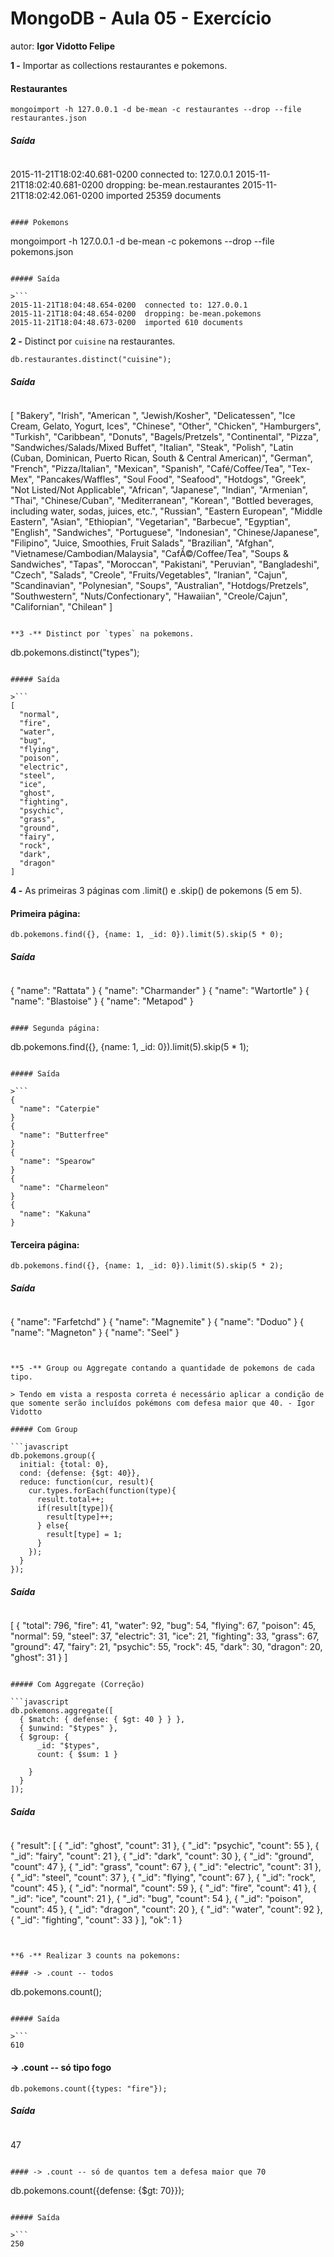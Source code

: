 # MongoDB - Aula 05 - Exercício
autor: **Igor Vidotto Felipe**

**1 -** Importar as collections restaurantes e pokemons.

#### Restaurantes
```
mongoimport -h 127.0.0.1 -d be-mean -c restaurantes --drop --file restaurantes.json
```

##### Saída

>```
2015-11-21T18:02:40.681-0200  connected to: 127.0.0.1
2015-11-21T18:02:40.681-0200  dropping: be-mean.restaurantes
2015-11-21T18:02:42.061-0200  imported 25359 documents
```

#### Pokemons

```
mongoimport -h 127.0.0.1 -d be-mean -c pokemons --drop --file pokemons.json
```

##### Saída

>```
2015-11-21T18:04:48.654-0200  connected to: 127.0.0.1
2015-11-21T18:04:48.654-0200  dropping: be-mean.pokemons
2015-11-21T18:04:48.673-0200  imported 610 documents
```


**2 -** Distinct por `cuisine` na restaurantes.

```
db.restaurantes.distinct("cuisine");
```

##### Saída

>```
[
  "Bakery",
  "Irish",
  "American ",
  "Jewish/Kosher",
  "Delicatessen",
  "Ice Cream, Gelato, Yogurt, Ices",
  "Chinese",
  "Other",
  "Chicken",
  "Hamburgers",
  "Turkish",
  "Caribbean",
  "Donuts",
  "Bagels/Pretzels",
  "Continental",
  "Pizza",
  "Sandwiches/Salads/Mixed Buffet",
  "Italian",
  "Steak",
  "Polish",
  "Latin (Cuban, Dominican, Puerto Rican, South & Central American)",
  "German",
  "French",
  "Pizza/Italian",
  "Mexican",
  "Spanish",
  "Café/Coffee/Tea",
  "Tex-Mex",
  "Pancakes/Waffles",
  "Soul Food",
  "Seafood",
  "Hotdogs",
  "Greek",
  "Not Listed/Not Applicable",
  "African",
  "Japanese",
  "Indian",
  "Armenian",
  "Thai",
  "Chinese/Cuban",
  "Mediterranean",
  "Korean",
  "Bottled beverages, including water, sodas, juices, etc.",
  "Russian",
  "Eastern European",
  "Middle Eastern",
  "Asian",
  "Ethiopian",
  "Vegetarian",
  "Barbecue",
  "Egyptian",
  "English",
  "Sandwiches",
  "Portuguese",
  "Indonesian",
  "Chinese/Japanese",
  "Filipino",
  "Juice, Smoothies, Fruit Salads",
  "Brazilian",
  "Afghan",
  "Vietnamese/Cambodian/Malaysia",
  "CafÃ©/Coffee/Tea",
  "Soups & Sandwiches",
  "Tapas",
  "Moroccan",
  "Pakistani",
  "Peruvian",
  "Bangladeshi",
  "Czech",
  "Salads",
  "Creole",
  "Fruits/Vegetables",
  "Iranian",
  "Cajun",
  "Scandinavian",
  "Polynesian",
  "Soups",
  "Australian",
  "Hotdogs/Pretzels",
  "Southwestern",
  "Nuts/Confectionary",
  "Hawaiian",
  "Creole/Cajun",
  "Californian",
  "Chilean"
]
```

**3 -** Distinct por `types` na pokemons.

```
db.pokemons.distinct("types");
```

##### Saída

>```
[
  "normal",
  "fire",
  "water",
  "bug",
  "flying",
  "poison",
  "electric",
  "steel",
  "ice",
  "ghost",
  "fighting",
  "psychic",
  "grass",
  "ground",
  "fairy",
  "rock",
  "dark",
  "dragon"
]
```

**4 -** As primeiras 3 páginas com .limit() e .skip() de pokemons (5 em 5).

#### Primeira página:
```
db.pokemons.find({}, {name: 1, _id: 0}).limit(5).skip(5 * 0);
```

##### Saída

>```
{
  "name": "Rattata"
}
{
  "name": "Charmander"
}
{
  "name": "Wartortle"
}
{
  "name": "Blastoise"
}
{
  "name": "Metapod"
}
```

#### Segunda página:
```
db.pokemons.find({}, {name: 1, _id: 0}).limit(5).skip(5 * 1);
```

##### Saída

>```
{
  "name": "Caterpie"
}
{
  "name": "Butterfree"
}
{
  "name": "Spearow"
}
{
  "name": "Charmeleon"
}
{
  "name": "Kakuna"
}
```

#### Terceira página:
```
db.pokemons.find({}, {name: 1, _id: 0}).limit(5).skip(5 * 2);
```

##### Saída

>```
{
  "name": "Farfetchd"
}
{
  "name": "Magnemite"
}
{
  "name": "Doduo"
}
{
  "name": "Magneton"
}
{
  "name": "Seel"
}
```


**5 -** Group ou Aggregate contando a quantidade de pokemons de cada tipo.

> Tendo em vista a resposta correta é necessário aplicar a condição de que somente serão incluídos pokémons com defesa maior que 40. - Igor Vidotto

##### Com Group

```javascript
db.pokemons.group({
  initial: {total: 0},
  cond: {defense: {$gt: 40}},
  reduce: function(cur, result){
    cur.types.forEach(function(type){
      result.total++;
      if(result[type]){
        result[type]++;
      } else{
        result[type] = 1;
      }
    });
  }
});
```

##### Saída

>```
[
  {
    "total": 796,
    "fire": 41,
    "water": 92,
    "bug": 54,
    "flying": 67,
    "poison": 45,
    "normal": 59,
    "steel": 37,
    "electric": 31,
    "ice": 21,
    "fighting": 33,
    "grass": 67,
    "ground": 47,
    "fairy": 21,
    "psychic": 55,
    "rock": 45,
    "dark": 30,
    "dragon": 20,
    "ghost": 31
  }
]
```

##### Com Aggregate (Correção)

```javascript
db.pokemons.aggregate([
  { $match: { defense: { $gt: 40 } } },
  { $unwind: "$types" },
  { $group: {
      _id: "$types",
      count: { $sum: 1 }

    } 
  }
]);
```

##### Saída

>```
{
  "result": [
    {
      "_id": "ghost",
      "count": 31
    },
    {
      "_id": "psychic",
      "count": 55
    },
    {
      "_id": "fairy",
      "count": 21
    },
    {
      "_id": "dark",
      "count": 30
    },
    {
      "_id": "ground",
      "count": 47
    },
    {
      "_id": "grass",
      "count": 67
    },
    {
      "_id": "electric",
      "count": 31
    },
    {
      "_id": "steel",
      "count": 37
    },
    {
      "_id": "flying",
      "count": 67
    },
    {
      "_id": "rock",
      "count": 45
    },
    {
      "_id": "normal",
      "count": 59
    },
    {
      "_id": "fire",
      "count": 41
    },
    {
      "_id": "ice",
      "count": 21
    },
    {
      "_id": "bug",
      "count": 54
    },
    {
      "_id": "poison",
      "count": 45
    },
    {
      "_id": "dragon",
      "count": 20
    },
    {
      "_id": "water",
      "count": 92
    },
    {
      "_id": "fighting",
      "count": 33
    }
  ],
  "ok": 1
}

```


**6 -** Realizar 3 counts na pokemons: 

#### -> .count -- todos 

```
db.pokemons.count();
```

##### Saída

>```
610
```

#### -> .count -- só tipo fogo 

```
db.pokemons.count({types: "fire"});
```

##### Saída

>```
47
```

#### -> .count -- só de quantos tem a defesa maior que 70

```
db.pokemons.count({defense: {$gt: 70}});
```

##### Saída

>```
250
```




